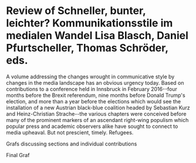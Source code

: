 # Review of **Schneller,  bunter, leichter? Kommunikationsstile im medialen Wandel** Lisa Blasch, Daniel Pfurtscheller, Thomas Schröder, eds.

A volume addressing the changes wrought in communicative style by changes in the media landscape has an obvious urgency today. Based on contributions to a conference held in Innsbruck in February 2016--four months before the Brexit referendum, nine months before Donald Trump's election, and more than a year before the elections which would see the installation of a new Austrian black-blue coalition headed by Sebastian Kurz and Heinz-Christian Strache--the various chapters were conceived before many of the prominent markers of an ascendant right-wing populism which popular press and academic observers alike have sought to connect to media upheaval. But not prescient, timely. Refugees.

Grafs discussing sections and individual contributions

Final Graf